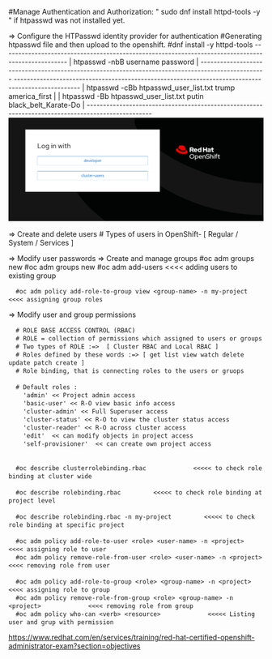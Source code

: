 #Manage Authentication and Authorization: " sudo dnf install httpd-tools -y " if htpasswd was not installed yet.

=> Configure the HTPasswd identity provider for authentication
#Generating htpasswd file and then upload to the openshift. #dnf install -y httpd-tools
    --------------------------------------------------------------------------------------------------
    | htpasswd -nbB <User list name> username password                                               |
    --------------------------------------------------------------------------------------------------
    --------------------------------------------------------------------------------------------------
    | htpasswd -cBb htpasswd_user_list.txt trump america_first                                       |
    | htpasswd -Bb htpasswd_user_list.txt putin black_belt_Karate-Do                                 |
    --------------------------------------------------------------------------------------------------
![Photo](https://github.com/Adrianhein/My_ex280_preparation/blob/main/images/IdentityProvider.png)


   => Create and delete users
      # Types of users in OpenShift- [ Regular / System / Services ]



   => Modify user passwords
   =>  Create and manage groups
      #oc adm groups new <grop-name>
      #oc adm groups new <group-name> <users1 users2 users3>
      #oc adm add-users <group-name> <users4 users5>                <<<< adding users to existing group

      #oc adm policy add-role-to-group view <group-name> -n my-project   <<<< assigning group roles



   =>  Modify user and group permissions
   
      # ROLE BASE ACCESS CONTROL (RBAC)
      # ROLE = collection of permissions which assigned to users or groups 
      # Two types of ROLE :=>  [ Cluster RBAC and Local RBAC ]  
      # Roles defined by these words :=> [ get list view watch delete update patch create ]
      # Role binding, that is connecting roles to the users or gruops

      # Default roles :
        'admin' << Project admin access
        'basic-user' << R-O view basic info access
        'cluster-admin' << Full Superuser access
        'cluster-status' << R-O to view the cluster status access
        'cluster-reader' << R-O across cluster access
        'edit'  << can modify objects in project access
        'self-provisioner'  << can create own project access


      #oc describe clusterrolebinding.rbac             <<<<< to check role binding at cluster wide

      #oc describe rolebinding.rbac         <<<<< to check role binding at project level

      #oc describe rolebinding.rbac -n my-project         <<<<< to check role binding at specific project

      #oc adm policy add-role-to-user <role> <user-name> -n <project>   <<<< assigning role to user
      #oc adm policy remove-role-from-user <role> <user-name> -n <project>   <<<< removing role from user

      #oc adm policy add-role-to-group <role> <group-name> -n <project>                  <<<< assigning role to group
      #oc adm policy remove-role-from-group <role> <group-name> -n <project>             <<<< removing role from group
      #oc adm policy who-can <verb> <resource>             <<<<< Listing user and grup with permission


https://www.redhat.com/en/services/training/red-hat-certified-openshift-administrator-exam?section=objectives
